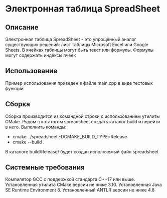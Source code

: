 # Электронная таблица SpreadSheet

## Описание
Электронная таблица SpreadSheet - это упрощённый аналог существующих решений: лист таблицы Microsoft Excel или Google Sheets. В ячейках таблицы могут быть текст или формулы. Формулы могут содержать индексы ячеек

## Использование
Пример использования приведен в файле main.cpp в виде тестовых функций

## Сборка
Сборка производится из командной строки с использованием утилиты CMake.
Рядом с кататогом spreadsheet создать каталог build и перейти в него.
Выполнить команды:
- cmake ../spreadsheet -DCMAKE_BUILD_TYPE=Release
- cmake --build .

В каталоге build/Release/ будет создан исполняемый файл spreadsheet

## Системные требования
Компилятор GCC с поддержкой стандарта C++17 или выше.
Установленная утилита CMake версии не ниже 3.10.
Установленная Java SE Runtime Environment 8.
Установленный ANTLR версии не ниже 4.8

